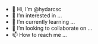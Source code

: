 - 👋 Hi, I’m @hydarcsc
- 👀 I’m interested in ...
- 🌱 I’m currently learning ...
- 💞️ I’m looking to collaborate on ...
- 📫 How to reach me ...

<!---
hydarcsc/hydarcsc is a ✨ special ✨ repository because its `README.md` (this file) appears on your GitHub profile.
You can click the Preview link to take a look at your changes.
--->
